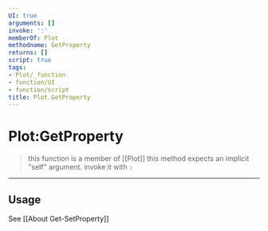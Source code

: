 ```yaml
---
UI: true
arguments: []
invoke: ':'
memberOf: Plot
methodname: GetProperty
returns: []
script: true
tags:
- Plot/_function
- function/UI
- function/script
title: Plot.GetProperty
---
```

# Plot:GetProperty
> this function is a member of [[Plot]]
> this method expects an implicit "self" argument. invoke it with `:`
-----
## Usage
See [[About Get-SetProperty]]
